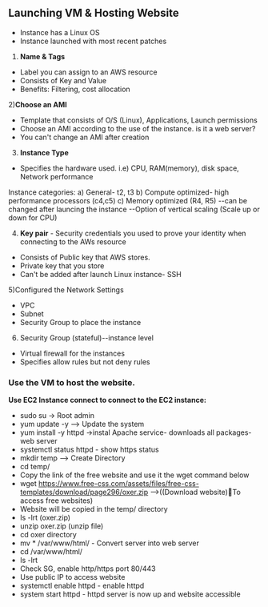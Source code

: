 ## Launching VM & Hosting Website
- Instance has a Linux OS
- Instance launched with most recent patches

1) **Name & Tags**
- Label you can assign to an AWS resource
- Consists of Key and Value
- Benefits: Filtering, cost allocation

2)**Choose an AMI**
- Template that consists of O/S (Linux), Applications, Launch permissions
- Choose an AMI according to the use of the instance. is it a web server?
- You can't change an AMI after creation

3) **Instance Type**
- Specifies the hardware used. i.e) CPU, RAM(memory), disk space, Network performance

Instance categories: 
a) General- t2, t3
b) Compute optimized- high performance processors (c4,c5)
c) Memory optimized (R4, R5)
--can be changed after launcing the instance
--Option of vertical scaling (Scale up or down for CPU)

4) **Key pair** - Security credentials you used to prove your identity when connecting to the AWs resource
- Consists of Public key that AWS stores.
- Private key that you store
- Can't be added after launch
Linux instance- SSH

5)Configured the Network Settings
- VPC
- Subnet
- Security Group to place the instance

6) Security Group (stateful)--instance level
- Virtual firewall for the instances
- Specifies allow rules but not deny rules

### Use the VM to host the website.
**Use EC2 Instance connect to connect to the EC2 instance:**
- sudo su -> Root admin
-  yum update -y --> Update the system
- yum install -y httpd ->instal Apache service- downloads all packages- web server
- systemctl status httpd - show https status
- mkdir temp --> Create Directory
- cd temp/
- Copy the link of the free website and use it the wget command below
- wget https://www.free-css.com/assets/files/free-css-templates/download/page296/oxer.zip -->((Download website)To access free websites)
- Website will be copied in the temp/ directory
- ls -lrt (oxer.zip)
- unzip oxer.zip (unzip file)
- cd oxer directory
- mv * /var/www/html/ -  Convert server into web server
- cd /var/www/html/
- ls -lrt
- Check SG, enable http/https port 80/443
- Use public IP to access website
- systemctl enable httpd - enable httpd
- system start httpd - httpd server is now up and website accessible 
